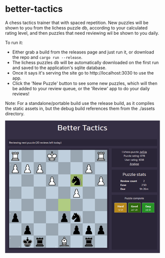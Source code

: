 # better-tactics
A chess tactics trainer that with spaced repetition. New puzzles will be shown to you from the lichess puzzle db, according to your calculated rating level, and then puzzles that need reviewing wil be shown to you daily.

To run it:
* Either grab a build from the releases page and just run it, or download the repo and `cargo run --release`.
* The lichess puzzles db will be automatically downloaded on the first run and saved to the application's sqlite database.
* Once it says it's serving the site go to http://localhost:3030 to use the app.
* Click the 'New Puzzle' button to see some new puzzles, which will then be added to your review queue, or the 'Review' app to do your daily reviews!

Note: For a standalone/portable build use the release build, as it compiles the static assets in, but the debug build references them from the ./assets directory.

![preview](https://raw.githubusercontent.com/catchouli/better_tactics/main/preview.png)
